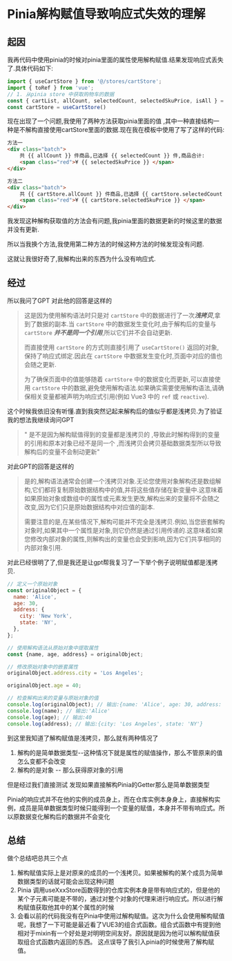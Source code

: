 # Pinia解构赋值导致响应式失效的理解

## 起因

我再代码中使用pinia的时候对pinia里面的属性使用解构赋值.结果发现响应式丢失了.具体代码如下:

```js
import { useCartStore } from '@/stores/cartStore';
import { toRef } from 'vue';
// 1. 从pinia store 中获取购物车的数据
const { cartList, allCount, selectedCount, selectedSkuPrice, isAll } = useCartStore();
const cartStore = useCartStore()

```

现在出现了一个问题,我使用了两种方法获取pinia里面的值 ,其中一种直接结构一种是不解构直接使用cartStore里面的数据.现在我在模板中使用了写了这样的代码:

```` html
方法一
<div class="batch">
    共 {{ allCount }} 件商品,已选择 {{ selectedCount }} 件,商品合计:
    <span class="red">¥ {{ selectedSkuPrice }} </span>
</div>

方法二
<div class="batch">
    共 {{ cartStore.allCount }} 件商品,已选择 {{ cartStore.selectedCount }} 件,商品合计:
    <span class="red">¥ {{ cartStore.selectedSkuPrice }} </span>
</div>
````

我发现这种解构获取值的方法会有问题,我pinia里面的数据更新的时候这里的数据并没有更新.

所以当我换个方法,我使用第二种方法的时候这种方法的时候发现没有问题.

这就让我很好奇了,我解构出来的东西为什么没有响应式.

## 经过

所以我问了GPT 对此他的回答是这样的

> 这是因为使用解构语法时只是对 `cartStore` 中的数据进行了一次***浅拷贝***,拿到了数据的副本.当 `cartStore` 中的数据发生变化时,由于解构后的变量与 `cartStore` ***并不是同一个引用***,所以它们并不会自动更新.
>
> 而直接使用 `cartStore` 的方式则直接引用了 `useCartStore()` 返回的对象,保持了响应式绑定.因此在 `cartStore` 中数据发生变化时,页面中对应的值也会随之更新.
>
> 为了确保页面中的值能够随着 `cartStore` 中的数据变化而更新,可以直接使用 `cartStore` 中的数据,避免使用解构语法.如果确实需要使用解构语法,请确保相关变量都被声明为响应式引用(例如 Vue3 中的 `ref` 或 `reactive`).



这个时候我依旧没有听懂.直到我突然记起来解构后的值似乎都是浅拷贝.为了验证我的想法我继续询问GPT

> " 是不是因为解构赋值得到的变量都是浅拷贝的 ,导致此时解构得到的变量的引用和原本对象已经不是同一个 ,而浅拷贝会拷贝基础数据类型所以导致解构后的变量不会制动更新"

对此GPT的回答是这样的

>是的,解构语法通常会创建一个浅拷贝对象.无论您使用对象解构还是数组解构,它们都将复制原始数据结构中的值,并将这些值存储在新变量中.这意味着如果原始对象或数组中的属性或元素发生更改,解构出来的变量将不会随之改变,因为它们只是原始数据结构中对应值的副本.
>
>需要注意的是,在某些情况下,解构可能并不完全是浅拷贝.例如,当您嵌套解构对象时,如果其中一个属性是对象,则它仍然是通过引用传递的.这意味着如果您修改内部对象的属性,则解构出的变量也会受到影响,因为它们共享相同的内部对象引用.

对此已经很明了了,但是我还是让gpt帮我复习了一下举个例子说明赋值都是浅拷贝.

```` js
// 定义一个原始对象
const originalObject = {
  name: 'Alice',
  age: 30,
  address: {
    city: 'New York',
    state: 'NY',
  },
};

// 使用解构语法从原始对象中提取属性
const {name, age, address} = originalObject;

// 修改原始对象中的嵌套属性
originalObject.address.city = 'Los Angeles';

originalObject.age = 40;

// 检查解构出来的变量与原始对象的值
console.log(originalObject); // 输出:{name: 'Alice', age: 30, address: {city: 'Los Angeles', state: 'NY'}}
console.log(name); // 输出:'Alice'
console.log(age); // 输出:40
console.log(address); // 输出:{city: 'Los Angeles', state: 'NY'}
````

到这里我知道了解构赋值是浅拷贝，那么就有两种情况了

1. 解构的是简单数据类型--这种情况下就是属性的赋值操作，那么不管原来的值怎么变都不会改变
2. 解构的是对象 -- 那么获得原对象的引用

但是经过我们直接测试 发现如果直接解构Pinia的Getter那么是简单数据类型

Pinia的响应式并不在他的实例的成员身上，而在仓库实例本身身上，直接解构实例，成员是简单数据类型时候只能得到一个变量的赋值，本身并不带有响应式。所以原数据变化解构后的数据并不会变化

## 总结

做个总结吧总共三个点

1. 解构赋值实际上是对原来的成员的一个浅拷贝。如果被解构的某个成员为简单数据类型的话就可能会出现这种问题
2. Pinia 调用useXxxStore函数得到的仓库实例本身是带有响应式的，但是他的某个子元素可能是不带的，通过对整个对象的代理来进行响应式。所以进行解构赋值获取他其中的某个属性的时候
3. 会看以前的代码我没有在Pinia中使用过解构赋值。这次为什么会使用解构赋值呢，我想了一下可能是最近看了VUE3的组合式函数。组合式函数中有提到他相对于mixin有一个好处是对明明空间友好。原因就是因为他可以解构赋值获取组合式函数内返回的东西。 这点误导了我引入pinia的时候使用了解构赋值。
